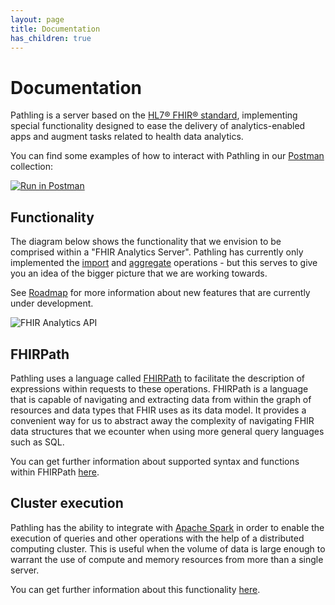 ```yaml
---
layout: page
title: Documentation
has_children: true
---
```


# Documentation

Pathling is a server based on the
[HL7&reg; FHIR&reg; standard](https://hl7.org/fhir/R4/), implementing special
functionality designed to ease the delivery of analytics-enabled apps and
augment tasks related to health data analytics.

You can find some examples of how to interact with Pathling in our
[Postman](https://www.getpostman.com/) collection:

<a class="postman-link"
   href="https://documenter.getpostman.com/view/634774/S17rx9Af?version=latest">
<img src="https://run.pstmn.io/button.svg" alt="Run in Postman"/></a>

## Functionality

The diagram below shows the functionality that we envision to be comprised
within a "FHIR Analytics Server". Pathling has currently only implemented the
[import](./import.html) and [aggregate](./aggregate.html) operations - but this
serves to give you an idea of the bigger picture that we are working towards.

See [Roadmap](./roadmap.html) for more information about new features that are
currently under development.

<img src="/images/analytics-api.png" 
     srcset="/images/analytics-api@2x.png 2x, /images/analytics-api.png 1x"
     alt="FHIR Analytics API" />

## FHIRPath

Pathling uses a language called
[FHIRPath](https://hl7.org/fhirpath/2018Sep/index.html) to facilitate the
description of expressions within requests to these operations. FHIRPath is a
language that is capable of navigating and extracting data from within the graph
of resources and data types that FHIR uses as its data model. It provides a
convenient way for us to abstract away the complexity of navigating FHIR data
structures that we ecounter when using more general query languages such as SQL.

You can get further information about supported syntax and functions within
FHIRPath [here](./fhirpath).

## Cluster execution

Pathling has the ability to integrate with
[Apache Spark](https://spark.apache.org/) in order to enable the execution of
queries and other operations with the help of a distributed computing cluster.
This is useful when the volume of data is large enough to warrant the use of
compute and memory resources from more than a single server.

You can get further information about this functionality
[here](./deployment.html).
